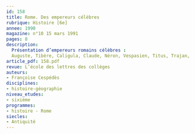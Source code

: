 ```yaml
---
id: 158
title: Rome. Des empereurs célèbres
rubrique: Histoire [6e]
annee: 1990
magazine: n°10 15 mars 1991
pages: 8
description: 
  Présentation d’empereurs romains célèbres :
  Auguste, Tibère, Caligula, Claude, Néron, Vespasien, Titus, Trajan,  Marc Aurèle à travers des extraits de textes d’auteurs latins, par exemple Suétone et Tacite, mais aussi de Racine ou Rousseau.
article_pdf: 158.pdf
revue: L’école des lettres des collèges
auteurs:
- Françoise Cespédès
disciplines:
- histoire-géographie
niveau_etudes:
- sixième
programmes:
- histoire - Rome
siecles:
- Antiquité
---
```

